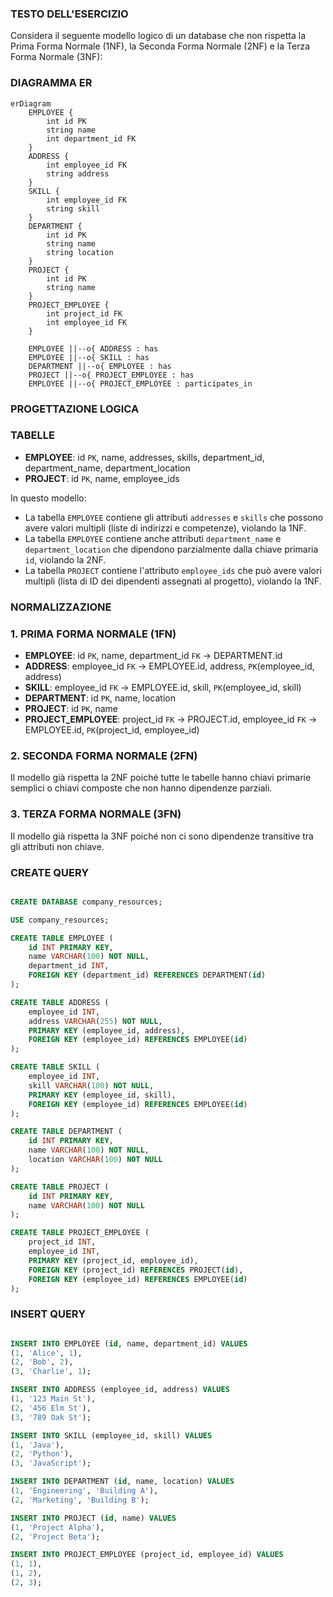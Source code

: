 ### TESTO DELL'ESERCIZIO

Considera il seguente modello logico di un database che non rispetta la Prima Forma Normale (1NF), la Seconda Forma Normale (2NF) e la Terza Forma Normale (3NF):


### DIAGRAMMA ER

```mermaid
erDiagram
    EMPLOYEE {
        int id PK
        string name
        int department_id FK
    }
    ADDRESS {
        int employee_id FK
        string address
    }
    SKILL {
        int employee_id FK
        string skill
    }
    DEPARTMENT {
        int id PK
        string name
        string location
    }
    PROJECT {
        int id PK
        string name
    }
    PROJECT_EMPLOYEE {
        int project_id FK
        int employee_id FK
    }

    EMPLOYEE ||--o{ ADDRESS : has
    EMPLOYEE ||--o{ SKILL : has
    DEPARTMENT ||--o{ EMPLOYEE : has
    PROJECT ||--o{ PROJECT_EMPLOYEE : has
    EMPLOYEE ||--o{ PROJECT_EMPLOYEE : participates_in
```

### PROGETTAZIONE LOGICA

### TABELLE

- **EMPLOYEE**: id `PK`, name, addresses, skills, department_id, department_name, department_location
- **PROJECT**: id `PK`, name, employee_ids

In questo modello:
- La tabella `EMPLOYEE` contiene gli attributi `addresses` e `skills` che possono avere valori multipli (liste di indirizzi e competenze), violando la 1NF.
- La tabella `EMPLOYEE` contiene anche attributi `department_name` e `department_location` che dipendono parzialmente dalla chiave primaria `id`, violando la 2NF.
- La tabella `PROJECT` contiene l'attributo `employee_ids` che può avere valori multipli (lista di ID dei dipendenti assegnati al progetto), violando la 1NF.

### NORMALIZZAZIONE

### 1. PRIMA FORMA NORMALE (1FN)

- **EMPLOYEE**: id `PK`, name, department_id `FK` → DEPARTMENT.id
- **ADDRESS**: employee_id `FK` → EMPLOYEE.id, address, `PK`(employee_id, address)
- **SKILL**: employee_id `FK` → EMPLOYEE.id, skill, `PK`(employee_id, skill)
- **DEPARTMENT**: id `PK`, name, location
- **PROJECT**: id `PK`, name
- **PROJECT_EMPLOYEE**: project_id `FK` → PROJECT.id, employee_id `FK` → EMPLOYEE.id, `PK`(project_id, employee_id)

### 2. SECONDA FORMA NORMALE (2FN)

Il modello già rispetta la 2NF poiché tutte le tabelle hanno chiavi primarie semplici o chiavi composte che non hanno dipendenze parziali.

### 3. TERZA FORMA NORMALE (3FN)

Il modello già rispetta la 3NF poiché non ci sono dipendenze transitive tra gli attributi non chiave.

### CREATE QUERY

```sql

CREATE DATABASE company_resources;

USE company_resources;

CREATE TABLE EMPLOYEE (
    id INT PRIMARY KEY,
    name VARCHAR(100) NOT NULL,
    department_id INT,
    FOREIGN KEY (department_id) REFERENCES DEPARTMENT(id)
);

CREATE TABLE ADDRESS (
    employee_id INT,
    address VARCHAR(255) NOT NULL,
    PRIMARY KEY (employee_id, address),
    FOREIGN KEY (employee_id) REFERENCES EMPLOYEE(id)
);

CREATE TABLE SKILL (
    employee_id INT,
    skill VARCHAR(100) NOT NULL,
    PRIMARY KEY (employee_id, skill),
    FOREIGN KEY (employee_id) REFERENCES EMPLOYEE(id)
);

CREATE TABLE DEPARTMENT (
    id INT PRIMARY KEY,
    name VARCHAR(100) NOT NULL,
    location VARCHAR(100) NOT NULL
);

CREATE TABLE PROJECT (
    id INT PRIMARY KEY,
    name VARCHAR(100) NOT NULL
);

CREATE TABLE PROJECT_EMPLOYEE (
    project_id INT,
    employee_id INT,
    PRIMARY KEY (project_id, employee_id),
    FOREIGN KEY (project_id) REFERENCES PROJECT(id),
    FOREIGN KEY (employee_id) REFERENCES EMPLOYEE(id)
);
```

### INSERT QUERY

```sql

INSERT INTO EMPLOYEE (id, name, department_id) VALUES
(1, 'Alice', 1),
(2, 'Bob', 2),
(3, 'Charlie', 1);

INSERT INTO ADDRESS (employee_id, address) VALUES
(1, '123 Main St'),
(2, '456 Elm St'),
(3, '789 Oak St');

INSERT INTO SKILL (employee_id, skill) VALUES
(1, 'Java'),
(2, 'Python'),
(3, 'JavaScript');

INSERT INTO DEPARTMENT (id, name, location) VALUES
(1, 'Engineering', 'Building A'),
(2, 'Marketing', 'Building B');

INSERT INTO PROJECT (id, name) VALUES
(1, 'Project Alpha'),
(2, 'Project Beta');

INSERT INTO PROJECT_EMPLOYEE (project_id, employee_id) VALUES
(1, 1),
(1, 2),
(2, 3);
```
